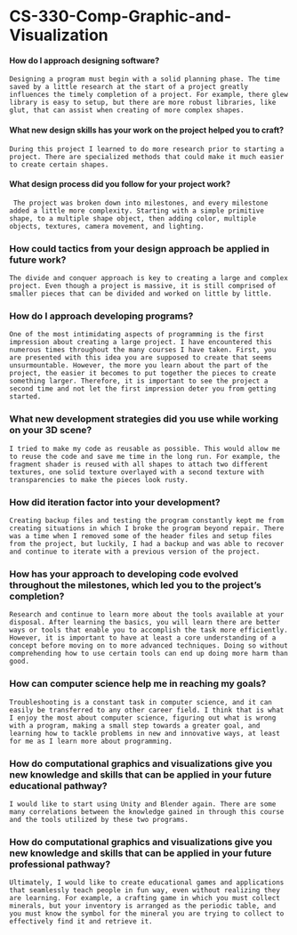 # CS-330-Comp-Graphic-and-Visualization

#### How do I approach designing software?
	Designing a program must begin with a solid planning phase. The time saved by a little research at the start of a project greatly influences the timely completion of a project. For example, there glew library is easy to setup, but there are more robust libraries, like glut, that can assist when creating of more complex shapes.

#### What new design skills has your work on the project helped you to craft?
	During this project I learned to do more research prior to starting a project. There are specialized methods that could make it much easier to create certain shapes.
 
#### What design process did you follow for your project work?
	 The project was broken down into milestones, and every milestone added a little more complexity. Starting with a simple primitive shape, to a multiple shape object, then adding color, multiple objects, textures, camera movement, and lighting.
  
### How could tactics from your design approach be applied in future work?
	The divide and conquer approach is key to creating a large and complex project. Even though a project is massive, it is still comprised of smaller pieces that can be divided and worked on little by little. 

### How do I approach developing programs?
	One of the most intimidating aspects of programming is the first impression about creating a large project. I have encountered this numerous times throughout the many courses I have taken. First, you are presented with this idea you are supposed to create that seems unsurmountable. However, the more you learn about the part of the project, the easier it becomes to put together the pieces to create something larger. Therefore, it is important to see the project a second time and not let the first impression deter you from getting started.

### What new development strategies did you use while working on your 3D scene?
	I tried to make my code as reusable as possible. This would allow me to reuse the code and save me time in the long run. For example, the fragment shader is reused with all shapes to attach two different textures, one solid texture overlayed with a second texture with transparencies to make the pieces look rusty.

### How did iteration factor into your development?
	Creating backup files and testing the program constantly kept me from creating situations in which I broke the program beyond repair. There was a time when I removed some of the header files and setup files from the project, but luckily, I had a backup and was able to recover and continue to iterate with a previous version of the project.

### How has your approach to developing code evolved throughout the milestones, which led you to the project’s completion?
	Research and continue to learn more about the tools available at your disposal. After learning the basics, you will learn there are better ways or tools that enable you to accomplish the task more efficiently. However, it is important to have at least a core understanding of a concept before moving on to more advanced techniques. Doing so without comprehending how to use certain tools can end up doing more harm than good. 

### How can computer science help me in reaching my goals?
	Troubleshooting is a constant task in computer science, and it can easily be transferred to any other career field. I think that is what I enjoy the most about computer science, figuring out what is wrong with a program, making a small step towards a greater goal, and learning how to tackle problems in new and innovative ways, at least for me as I learn more about programming.

### How do computational graphics and visualizations give you new knowledge and skills that can be applied in your future educational pathway?
	I would like to start using Unity and Blender again. There are some many correlations between the knowledge gained in through this course and the tools utilized by these two programs. 

### How do computational graphics and visualizations give you new knowledge and skills that can be applied in your future professional pathway?
	Ultimately, I would like to create educational games and applications that seamlessly teach people in fun way, even without realizing they are learning. For example, a crafting game in which you must collect minerals, but your inventory is arranged as the periodic table, and you must know the symbol for the mineral you are trying to collect to effectively find it and retrieve it.
